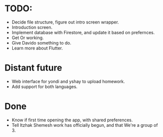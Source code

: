 # TODO:
* Decide file structure, figure out intro screen wrapper.
* Introduction screen.
* Implement database with Firestore, and update it based on prefernces.
* Get Or working.
* Give Davido something to do.
* Learn more about Flutter.

# Distant future
* Web interface for yondi and yshay to upload homework.
* Add support for both languages.

# Done

* Know if first time opening the app, with shared preferences.
* Tell Itzhak Shemesh work has officially begun, and that We're a group of 3.
